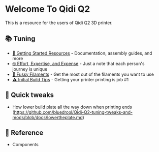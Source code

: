 # Welcome To Qidi Q2 

This is a resource for the users of Qidi Q2 3D printer. 


## 📚 Tuning
- [🤔 Getting Started Resources](https://github.com/500Foods/WelcomeToTroodon/blob/main/docs/getting_started.md) - Documentation, assembly guides, and more
- [🤓 Effort, Expertise, and Expense](https://github.com/500Foods/WelcomeToTroodon/blob/main/docs/effort.md) - Just a note that each person's journey is unique
- [🧐 Fussy Filaments](https://github.com/500Foods/WelcomeToTroodon/blob/main/docs/filaments.md) - Get the most out of the filaments you want to use
- [⚠️ Initial Build Tips](https://github.com/500Foods/WelcomeToTroodon/blob/main/docs/initial_build.md) - Getting your printer printing is job #1

## 🚀 Quick tweaks
- How lower build plate all the way down when printing ends (https://github.com/bluedrool/Qidi-Q2-tuning-tweaks-and-mods/blob/docs/lowertheplate.md) 

## 🏹 Reference

- Components 
<p><br></p>
